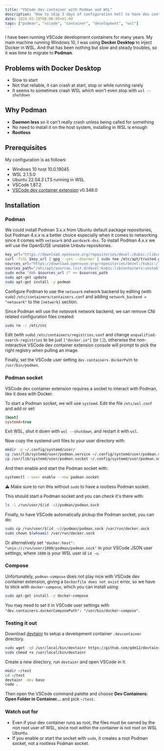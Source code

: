 ```yaml
---
title: "VSCode dev container with Podman and WSL"
description: "How to skip 3 days of configuration hell to have dev containers with Podman and WSL"
date: 2024-03-18T08:00:00+01:00
tags: ["podman", "vscode", "container", "development", "wsl"]
---
```


I have been running VSCode development containers for many years.
My main machine running Windows 10, I was using **Docker Desktop** to inject Docker in WSL.
And that has been nothing but slow and steady troubles, so it was time to migrate to **Podman**.

## Problems with Docker Desktop

- Slow to start
- Not that reliable, it can crash at start, stop or while running rarely
- It seems to sometimes crash WSL which won't even stop with `wsl --shutdown`

## Why Podman

- **Daemon less** so it can't really crash unless being called for something
- No need to install it on the host system, installing in WSL is enough
- **Rootless**

## Prerequisites

My configuration is as follows:

- Windows 10 host 10.0.19045
- WSL 2.1.5.0
- Ubuntu 22.04.3 LTS running in WSL
- VSCode 1.87.2
- [VSCode dev container extension](https://marketplace.visualstudio.com/items?itemName=ms-vscode-remote.remote-containers) v0.348.0

## Installation

### Podman

We could install Podman 3.x.x from Ubuntu default package repositories, but Podman 4.x.x is a better choice especially when it comes to networking
since it comes with `netavark` and `aardvark-dns`. To install Podman 4.x.x we will use the OpenSUSE unstable Unbutu repositories.

```sh
key_url="https://download.opensuse.org/repositories/devel:/kubic:/libcontainers:/unstable/xUbuntu_$(lsb_release -r -s)/Release.key"
curl -fsSL $key_url | gpg --yes --dearmor | sudo tee /etc/apt/trusted.gpg.d/devel_kubic_libcontainers_unstable.gpg > /dev/null
sources_url="https://download.opensuse.org/repositories/devel:/kubic:/libcontainers:/unstable/xUbuntu_$(lsb_release -r -s)/"
sources_path="/etc/apt/sources.list.d/devel:kubic:libcontainers:unstable.list"
sudo echo "deb $sources_url /" >> $sources_path
sudo apt-get update
sudo apt-get install -y podman
```

Configure Podman to use the `netavark` network backend by editing (with `sudo`) `/etc/containers/containers.conf` and
adding `network_backend = "netavark"` to the `[network]` section.

Since Podman will use the *netavark* network backend, we can remove CNI related configuration files created:

```sh
sudo rm -r /etc/cni
```

Edit (with `sudo`) `/etc/containers/registries.conf` and change `unqualified-search-registries` to be just `["docker.io"]` (or `[]`), otherwise
the non-interactive VSCode dev container extension console will prompt to pick the right registry when pulling an image.

Finally, set the VSCode user setting `dev.containers.dockerPath` to `/usr/bin/podman`.

### Podman socket

VSCode dev container extension requires a socket to interact with Podman, like it does with Docker.

To start a Podman socket, we will use `systemd`.
Edit the file `/etc/wsl.conf` and add or set:

```ini
[boot]
systemd=true
```

Exit WSL, shut it down with `wsl --shutdown`, and restart it with `wsl`.

Now copy the systemd unit files to your user directory with:

```sh
mkdir -p ~/.config/systemd/user/
cp /usr/lib/systemd/user/podman.service ~/.config/systemd/user/podman.service
cp /usr/lib/systemd/user/podman.socket ~/.config/systemd/user/podman.socket
```

And then enable and start the Podman socket with:

```sh
systemctl --user enable --now podman.socket
```

⚠️ Make sure to run this without `sudo` to have a rootless Podman socket.

This should start a Podman socket and you can check it's there with:

```sh
ls -l /run/user/$(id -u)/podman/podman.sock
```

Finally, to have VSCode automatically pickup the Podman socket, you can do:

```sh
sudo cp /run/user/$(id -u)/podman/podman.sock /var/run/docker.sock
sudo chown $(whoami) /var/run/docker.sock
```

Or alternatively set `"docker.host": "unix:///run/user/1000/podman/podman.sock"` in your VSCode JSON user settings, where `1000` is your WSL user id `id -u`.

### Compose

Unfortunately, `podman-compose` does not play nice with VSCode dev container extension, giving a `Dockerfile does not exist` error,
so we have to stick with `docker-compose`, which you can install using:

```sh
sudo apt-get install -y docker-compose
```

You may need to set it in VSCode user settings with `"dev.containers.dockerComposePath": "/usr/bin/docker-compose"`.

### Testing it out

Download [devtainr](https://github.com/qdm12/devtainr) to setup a development container `.devcontainer` directory.

```sh
sudo wget -qO /usr/local/bin/devtainr https://github.com/qdm12/devtainr/releases/download/v0.6.0/devtainr_0.6.0_linux_amd64
sudo chmod +x /usr/local/bin/devtainr
```

Create a new directory, run `devtainr` and open VSCode in it:

```sh
mkdir ~/test
cd ~/test
devtainr -dev base
code .
```

Then open the VSCode command palette and choose **Dev Containers: Open Folder in Container...** and pick `~/test`.

### Watch out for

- Even if your dev container runs as root, the files must be owned by the non root user of WSL, since root within the container is not root on WSL Ubuntu.
- If you enable or start the socket with `sudo`, it creates a root Podman socket, not a rootless Podman socket.

